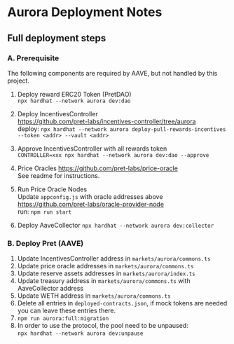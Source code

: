 # Aurora Deployment Notes

## Full deployment steps

### A. Prerequisite 
The following components are required by AAVE, but not handled by this project.      

1. Deploy reward ERC20 Token (PretDAO)      
  `npx hardhat --network aurora dev:dao`     

2. Deploy IncentivesController       
  https://github.com/pret-labs/incentives-controller/tree/aurora      
  deploy: `npx hardhat --network aurora deploy-pull-rewards-incentives --token <addr> --vault <addr>`

3. Approve IncentivesController with all rewards token    
  `CONTROLLER=xxx npx hardhat --network aurora dev:dao --approve`

4. Price Oracles
  https://github.com/pret-labs/price-oracle              
  See readme for instructions.

5. Run Price Oracle Nodes         
  Update `appconfig.js` with oracle addresses above     
  https://github.com/pret-labs/oracle-provider-node       
  run: `npm run start`

6. Deploy AaveCollector
   `npx hardhat --network aurora dev:collector`      

### B. Deploy Pret (AAVE)
1. Update IncentivesController address in `markets/aurora/commons.ts`
2. Update price oracle addresses in `markets/aurora/commons.ts`
3. Update reserve assets addresses in `markets/aurora/index.ts`
4. Update treasury address in `markets/aurora/commons.ts` with AaveCollector address
5. Update WETH address in `markets/aurora/commons.ts`
6. Delete all entries in `deployed-contracts.json`, if mock tokens are needed you can leave these entries there.
7. `npm run aurora:full:migration`
8. In order to use the protocol, the pool need to be unpaused:    
  `npx hardhat --network aurora dev:unpause`
